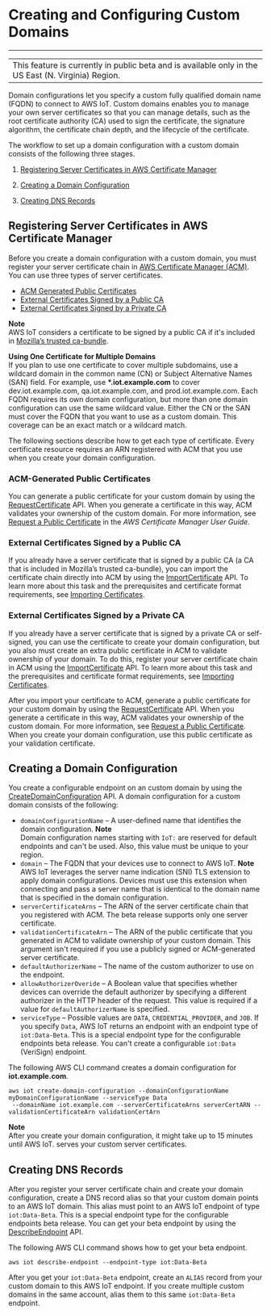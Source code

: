 # Creating and Configuring Custom Domains<a name="iot-custom-endpoints-configurable-custom"></a>


****  

|  | 
| --- |
| This feature is currently in public beta and is available only in the US East \(N\. Virginia\) Region\. | 

Domain configurations let you specify a custom fully qualified domain name \(FQDN\) to connect to AWS IoT\. Custom domains enables you to manage your own server certificates so that you can manage details, such as the root certificate authority \(CA\) used to sign the certificate, the signature algorithm, the certificate chain depth, and the lifecycle of the certificate\.

The workflow to set up a domain configuration with a custom domain consists of the following three stages\.

1. [Registering Server Certificates in AWS Certificate Manager](#iot-custom-endpoints-configurable-custom-register-certificate)

1. [Creating a Domain Configuration](#iot-custom-endpoints-configurable-custom-domain-config)

1. [Creating DNS Records](#iot-custom-endpoints-configurable-custom-dns)

## Registering Server Certificates in AWS Certificate Manager<a name="iot-custom-endpoints-configurable-custom-register-certificate"></a>

Before you create a domain configuration with a custom domain, you must register your server certificate chain in [AWS Certificate Manager \(ACM\)](https://docs.aws.amazon.com/acm/latest/userguide/acm-overview.html)\. You can use three types of server certificates\.
+ [ACM Generated Public Certificates](#iot-custom-endpoints-configurable-custom-register-certificate-acm)
+ [External Certificates Signed by a Public CA](#iot-custom-endpoints-configurable-custom-register-certificate-pubext)
+ [External Certificates Signed by a Private CA](#iot-custom-endpoints-configurable-custom-register-certificate-privext)

**Note**  
AWS IoT considers a certificate to be signed by a public CA if it's included in [Mozilla’s trusted ca\-bundle](https://hg.mozilla.org/mozilla-central/raw-file/tip/security/nss/lib/ckfw/builtins/certdata.txt?raw=1)\.

**Using One Certificate for Multiple Domains**  
If you plan to use one certificate to cover multiple subdomains, use a wildcard domain in the common name \(CN\) or Subject Alternative Names \(SAN\) field\. For example, use **\*\.iot\.example\.com** to cover dev\.iot\.example\.com, qa\.iot\.example\.com, and prod\.iot\.example\.com\. Each FQDN requires its own domain configuration, but more than one domain configuration can use the same wildcard value\. Either the CN or the SAN must cover the FQDN that you want to use as a custom domain\. This coverage can be an exact match or a wildcard match\. 

The following sections describe how to get each type of certificate\. Every certificate resource requires an ARN registered with ACM that you use when you create your domain configuration\.

### ACM\-Generated Public Certificates<a name="iot-custom-endpoints-configurable-custom-register-certificate-acm"></a>

You can generate a public certificate for your custom domain by using the [RequestCertificate](https://docs.aws.amazon.com/iot/latest/apireference/API_RequestCertificate.html) API\. When you generate a certificate in this way, ACM validates your ownership of the custom domain\. For more information, see [Request a Public Certificate](https://docs.aws.amazon.com/acm/latest/userguide/gs-acm-request-public.html) in the *AWS Certificate Manager User Guide*\.

### External Certificates Signed by a Public CA<a name="iot-custom-endpoints-configurable-custom-register-certificate-pubext"></a>

If you already have a server certificate that is signed by a public CA \(a CA that is included in Mozilla’s trusted ca\-bundle\), you can import the certificate chain directly into ACM by using the [ImportCertificate](https://docs.aws.amazon.com/iot/latest/apireference/API_ImportCertificate.html) API\. To learn more about this task and the prerequisites and certificate format requirements, see [Importing Certificates](https://docs.aws.amazon.com/acm/latest/userguide/import-certificate.html)\.

### External Certificates Signed by a Private CA<a name="iot-custom-endpoints-configurable-custom-register-certificate-privext"></a>

If you already have a server certificate that is signed by a private CA or self\-signed, you can use the certificate to create your domain configuration, but you also must create an extra public certificate in ACM to validate ownership of your domain\. To do this, register your server certificate chain in ACM using the [ImportCertificate](https://docs.aws.amazon.com/iot/latest/apireference/API_ImportCertificate.html) API\. To learn more about this task and the prerequisites and certificate format requirements, see [Importing Certificates](https://docs.aws.amazon.com/acm/latest/userguide/import-certificate.html)\. 

After you import your certificate to ACM, generate a public certificate for your custom domain by using the [RequestCertificate](https://docs.aws.amazon.com/iot/latest/apireference/API_RequestCertificate.html) API\. When you generate a certificate in this way, ACM validates your ownership of the custom domain\. For more information, see [Request a Public Certificate](https://docs.aws.amazon.com/acm/latest/userguide/gs-acm-request-public.html)\. When you create your domain configuration, use this public certificate as your validation certificate\.

## Creating a Domain Configuration<a name="iot-custom-endpoints-configurable-custom-domain-config"></a>

You create a configurable endpoint on an custom domain by using the [CreateDomainConfiguration](https://docs.aws.amazon.com/iot/latest/apireference/API_CreateDomainConfiguration.html) API\. A domain configuration for a custom domain consists of the following:
+ `domainConfigurationName` – A user\-defined name that identifies the domain configuration\.
**Note**  
Domain configuration names starting with `IoT:` are reserved for default endpoints and can't be used\. Also, this value must be unique to your region\.
+ `domain` – The FQDN that your devices use to connect to AWS IoT\.
**Note**  
AWS IoT leverages the server name indication \(SNI\) TLS extension to apply domain configurations\. Devices must use this extension when connecting and pass a server name that is identical to the domain name that is specified in the domain configuration\.
+ `serverCertificateArns` – The ARN of the server certificate chain that you registered with ACM\. The beta release supports only one server certificate\.
+ `validationCertificateArn` – The ARN of the public certificate that you generated in ACM to validate ownership of your custom domain\. This argument isn't required if you use a publicly signed or ACM\-generated server certificate\.
+ `defaultAuthorizerName` – The name of the custom authorizer to use on the endpoint\.
+ `allowAuthorizerOveride` – A Boolean value that specifies whether devices can override the default authorizer by specifying a different authorizer in the HTTP header of the request\. This value is required if a value for `defaultAuthorizerName` is specified\.
+ `serviceType` – Possible values are `DATA`, `CREDENTIAL_PROVIDER`, and `JOB`\. If you specify `Data`, AWS IoT returns an endpoint with an endpoint type of `iot:Data-Beta`\. This is a special endpoint type for the configurable endpoints beta release\. You can't create a configurable `iot:Data` \(VeriSign\) endpoint\.

The following AWS CLI command creates a domain configuration for **iot\.example\.com**\.

```
aws iot create-domain-configuration --domainConfigurationName myDomainConfigurationName --serviceType Data 
 --domainName iot.example.com --serverCertificateArns serverCertARN --validationCertificateArn validationCertArn
```

**Note**  
After you create your domain configuration, it might take up to 15 minutes until AWS IoT\. serves your custom server certificates\.

## Creating DNS Records<a name="iot-custom-endpoints-configurable-custom-dns"></a>

After you register your server certificate chain and create your domain configuration, create a DNS record alias so that your custom domain points to an AWS IoT domain\. This alias must point to an AWS IoT endpoint of type `iot:Data-Beta`\. This is a special endpoint type for the configurable endpoints beta release\. You can get your beta endpoint by using the [DescribeEndpoint](https://docs.aws.amazon.com/iot/latest/apireference/API_DescribeEndpoint.html) API\. 

The following AWS CLI command shows how to get your beta endpoint\.

```
aws iot describe-endpoint --endpoint-type iot:Data-Beta
```

After you get your `iot:Data-Beta` endpoint, create an `ALIAS` record from your custom domain to this AWS IoT endpoint\. If you create multiple custom domains in the same account, alias them to this same `iot:Data-Beta` endpoint\.